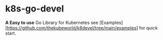 # k8s-go-devel
**A Easy to use** Go Library for Kubernetes see [Examples][https://github.com/thekubeworld/k8devel/tree/main/examples] for quick start.
